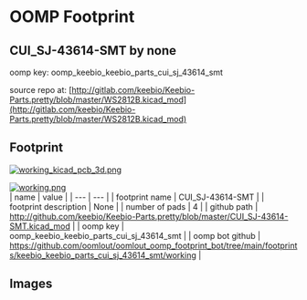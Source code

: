 # OOMP Footprint  
## CUI_SJ-43614-SMT  by none  
  
oomp key: oomp_keebio_keebio_parts_cui_sj_43614_smt  
  
source repo at: [http://gitlab.com/keebio/Keebio-Parts.pretty/blob/master/WS2812B.kicad_mod](http://gitlab.com/keebio/Keebio-Parts.pretty/blob/master/WS2812B.kicad_mod)  
## Footprint  
  
[![working_kicad_pcb_3d.png](working_kicad_pcb_3d_600.png)](working_kicad_pcb_3d.png)  
  
[![working.png](working_600.png)](working.png)  
| name | value | 
| --- | --- | 
| footprint name | CUI_SJ-43614-SMT | 
| footprint description | None | 
| number of pads | 4 | 
| github path | http://github.com/keebio/Keebio-Parts.pretty/blob/master/CUI_SJ-43614-SMT.kicad_mod | 
| oomp key | oomp_keebio_keebio_parts_cui_sj_43614_smt | 
| oomp bot github | https://github.com/oomlout/oomlout_oomp_footprint_bot/tree/main/footprints/keebio_keebio_parts_cui_sj_43614_smt/working | 
## Images  
